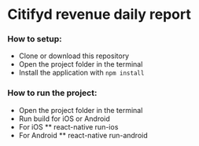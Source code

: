 # Citifyd revenue daily report

### How to setup:
* Clone or download this repository
* Open the project folder in the terminal
* Install the application with `npm install`

### How to run the project:
* Open the project folder in the terminal
* Run build for iOS or Android
* For iOS
** react-native run-ios
* For Android
** react-native run-android
